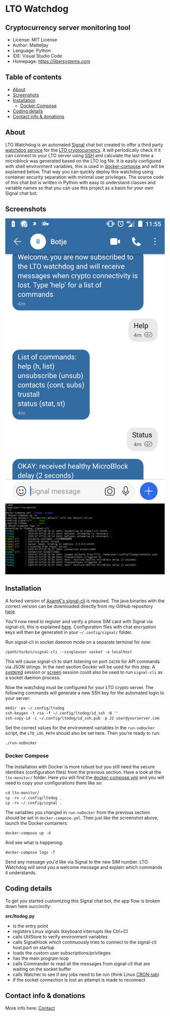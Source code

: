 # LTO Watchdog
## Cryptocurrency server monitoring tool

- License: MIT License
- Author: Matteljay
- Language: Python
- IDE: Visual Studio Code
- Homepage: https://libersystems.com

## Table of contents

- [About](#about)
- [Screenshots](#screenshots)
- [Installation](#installation)
  - [Docker Compose](#docker-compose)
- [Coding details](#Coding-details)
- [Contact info & donations](#contact-info--donations)

## About

LTO Watchdog is an automated [Signal](https://www.signal.org/) chat bot created to offer a third party [watchdog service](https://en.wikipedia.org/wiki/Watchdog_timer) for the [LTO cryptocurrency](https://ltonetwork.com/). It will periodically check if it can connect to your LTO server using [SSH](https://en.wikipedia.org/wiki/Secure_Shell) and calculate the last time a microblock was generated based on the LTO log file. It is easily configured with shell environment variables, this is used in [docker-compose](https://docs.docker.com/compose/) and will be explained below. That way you can quickly deploy this watchdog using container security separation with minimal user privileges. The source code of this chat bot is written in Python with easy to understand classes and variable names so that you can use this project as a basis for your own Signal chat bot.

## Screenshots

![signal android screenshot](screenshots/signal-android.png)
![docker-compose shell output](screenshots/docker-compose.png)

## Installation

A forked version of [AsamK's signal-cli](https://github.com/AsamK/signal-cli) is required. The java binaries with the correct version can be downloaded directly from my GitHub repository [here](https://github.com/Matteljay/signal-cli/releases/download/v0.6.8-socket/signal-cli-0.6.8-socket-binaries.tar.gz).

You'll now need to register and verify a phone SIM card with Signal via signal-cli, this is explained [here](https://github.com/Matteljay/signal-cli#usage). Configuration files with chat encryption keys will then be generated in your `~/.config/signal/` folder.

Run signal-cli in socket daemon mode on a separate terminal for now:

    /path/to/bin/signal-cli --singleuser socket -a localhost

This will cause signal-cli to start listening on port `24250` for API commands via JSON strings. In the next section Docker will be used for this step. A [systemd](https://www.shellhacks.com/systemd-service-file-example/) session or [screen](https://www.thegeekdiary.com/how-to-use-the-screen-command-in-linux/) session could also be used to run `signal-cli` as a socket daemon process.

Now the watchdog must be configured for your LTO crypto server. The following commands will generate a new SSH key for the automated login to your server:

    mkdir -pv ~/.config/ltodog
    ssh-keygen -t rsa -f ~/.config/ltodog/id_ssh -N ''
    ssh-copy-id -i ~/.config/ltodog/id_ssh.pub -p 22 user@yourserver.com

Set the correct values for the environment variables in the `run-noDocker` script, the `LTO_LOG_PATH` should also be set here. Then you're ready to run:

    ./run-noDocker

### Docker Compose

The installation with Docker is more robust but you still need the secure identities (configuration files) from the previous section. Have a look at the `lto-monitor/` folder. Here you will find the [docker-compose.yml](lto-monitor/docker-compose.yml) and you will need to copy your configurations there like so:

    cd lto-monitor/
    cp -rv ~/.config/ltodog .
    cp -rv ~/.config/signal .

The variables you changed in `run-noDocker` from the previous section should be set in `docker-compose.yml`. Then just like the screenshot above, launch the Docker containers:

    docker-compose up -d

And see what is happening:

    docker-compose logs -f

Send any message you'd like via Signal to the new SIM number. LTO Watchdog will send you a welcome message and explain which commands it understands.

## Coding details

To get you started customizing this Signal chat bot, the app flow is broken down here succinctly:

**src/ltodog.py**
- is the entry point
- registers Linux signals (keyboard interrupts like Ctrl+C)
- calls UtilStore to verify environment variables
- calls SignalHook which continuously tries to connect to the signal-cli host:port on startup
- loads the custom user subscriptions/privileges
- has the main program loop
- calls Commander to read all the messages from signal-cli that are waiting on the socket buffer
- calls Watcher to see if any jobs need to be run (think Linux [CRON-tab](https://en.wikipedia.org/wiki/Cron))
- if the socket connection is lost an attempt is made to reconnect

## Contact info & donations

More info here: [Contact](CONTACT.md)
